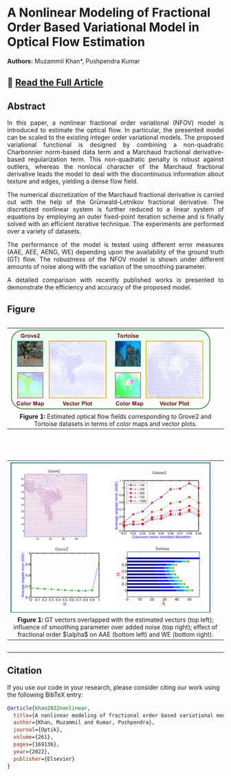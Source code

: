 # A Nonlinear Modeling of Fractional Order Based Variational Model in Optical Flow Estimation

**Authors:** Muzammil Khan\*, Pushpendra Kumar  

## 📄 [Read the Full Article](https://www.sciencedirect.com/science/article/pii/S0030402622004958)

## Abstract  
<p align="justify">
In this paper, a nonlinear fractional order variational (NFOV) model is introduced to estimate  
the optical flow. In particular, the presented model can be scaled to the existing integer  
order variational models. The proposed variational functional is designed by combining a  
non-quadratic Charbonnier norm-based data term and a Marchaud fractional derivative-based  
regularization term. This non-quadratic penalty is robust against outliers, whereas the nonlocal  
character of the Marchaud fractional derivative leads the model to deal with the discontinuous  
information about texture and edges, yielding a dense flow field.
</p>
<p align="justify">
The numerical discretization of the Marchaud fractional derivative is carried out with the help of  
the Grünwald–Letnikov fractional derivative. The discretized nonlinear system is further reduced  
to a linear system of equations by employing an outer fixed-point iteration scheme and is finally  
solved with an efficient iterative technique. The experiments are performed over a variety of datasets.  
</p>
<p align="justify">
The performance of the model is tested using different error measures (AAE, AEE, AENG, WE)  
depending upon the availability of the ground truth (GT) flow. The robustness of the NFOV model  
is shown under different amounts of noise along with the variation of the smoothing parameter.  
</p>
<p align="justify">
A detailed comparison with recently published works is presented to demonstrate the efficiency  
and accuracy of the proposed model.
</p>

## Figure  
<div style="display: flex; justify-content: center;">
<table>
    <tr>
        <td><img src="figures/fig01.png" alt="Figure 1" width="95%"></td>
    </tr>
    <tr>
        <td align="center"><strong>Figure 1:</strong> Estimated optical flow fields corresponding to Grove2 and Tortoise datasets in terms of color maps and vector plots.</td>
    </tr>
</table>
</div>

<br><be>

<div style="display: flex; justify-content: center;">
<table>
    <tr>
        <td><img src="figures/fig02.png" alt="Figure 1" width="95%"></td>
    </tr>
    <tr>
        <td align="center"><strong>Figure 1:</strong> GT vectors overlapped with the estimated vectors (top left); influence of smoothing parameter over added noise (top right); effect of fractional order $\alpha$ on AAE (bottom left) and WE (bottom right).</td>
    </tr>
</table>
</div>

---

## Citation

If you use our code in your research, please consider citing our work using the following BibTeX entry:

```bibtex
@article{khan2022nonlinear,
  title={A nonlinear modeling of fractional order based variational model in optical flow estimation},
  author={Khan, Muzammil and Kumar, Pushpendra},
  journal={Optik},
  volume={261},
  pages={169136},
  year={2022},
  publisher={Elsevier}
}


